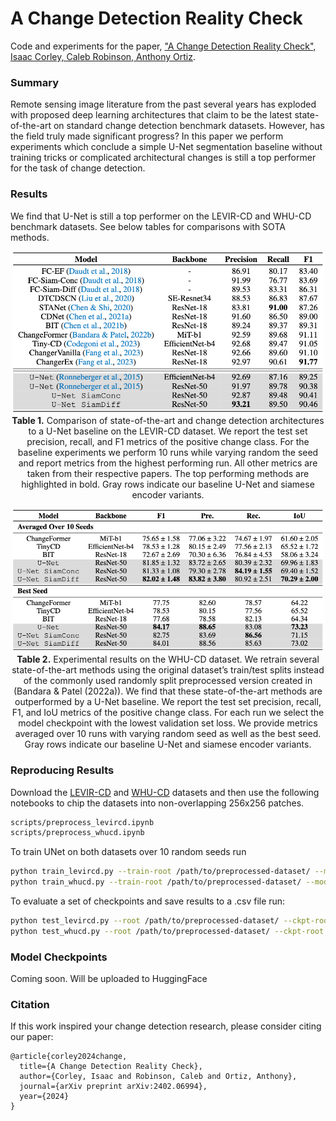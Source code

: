 # A Change Detection Reality Check

Code and experiments for the paper, ["A Change Detection Reality Check", Isaac Corley, Caleb Robinson, Anthony Ortiz](https://arxiv.org/abs/2402.06994).

### Summary

Remote sensing image literature from the past several years has exploded with proposed deep learning architectures that claim to be the latest state-of-the-art on standard change detection benchmark datasets. However, has the field truly made significant progress? In this paper we perform experiments which conclude a simple U-Net segmentation baseline without training tricks or complicated architectural changes is still a top performer for the task of change detection.

### Results

We find that U-Net is still a top performer on the LEVIR-CD and WHU-CD benchmark datasets. See below tables for comparisons with SOTA methods.

<p align="center">
    <img src="./assets/levircd-results.png" width="500"/><br/>
    <b>Table 1.</b> Comparison of state-of-the-art and change detection architectures to a U-Net baseline on the LEVIR-CD dataset. We report the test set precision, recall, and F1 metrics of the positive change class. For the baseline experiments we perform 10 runs while varying random the seed and report metrics from the highest performing run. All other metrics are taken from their respective papers. The top performing methods are highlighted in bold. Gray rows indicate our baseline U-Net and siamese encoder variants.
</p>

<p align="center">
    <img src="./assets/whucd-results.png" width="500"/><br/>
    <b>Table 2.</b> Experimental results on the WHU-CD dataset. We retrain several state-of-the-art methods using the original dataset’s train/test splits instead of the commonly used randomly split preprocessed version created in (Bandara & Patel (2022a)). We find that these state-of-the-art methods are outperformed by a U-Net baseline. We report the test set precision, recall, F1, and IoU metrics of the positive change class. For each run we select the model checkpoint with the lowest validation set loss. We provide metrics averaged over 10 runs with varying random seed as well as the best seed. Gray rows indicate our baseline U-Net and siamese encoder variants.
</p>

### Reproducing Results

Download the [LEVIR-CD](https://chenhao.in/LEVIR/) and [WHU-CD](http://gpcv.whu.edu.cn/data/building_dataset.html) datasets and then use the following notebooks to chip the datasets into non-overlapping 256x256 patches.

```bash
scripts/preprocess_levircd.ipynb
scripts/preprocess_whucd.ipynb
```

To train UNet on both datasets over 10 random seeds run

```bash
python train_levircd.py --train-root /path/to/preprocessed-dataset/ --model unet --backbone resnet50 --num_seeds 10
python train_whucd.py --train-root /path/to/preprocessed-dataset/ --model unet --backbone resnet50 --num_seeds 10
```

To evaluate a set of checkpoints and save results to a .csv file run:

```bash
python test_levircd.py --root /path/to/preprocessed-dataset/ --ckpt-root lightning_logs/ --output-filename metrics.csv
python test_whucd.py --root /path/to/preprocessed-dataset/ --ckpt-root lightning_logs/ --output-filename metrics.csv
```

### Model Checkpoints

Coming soon. Will be uploaded to HuggingFace

### Citation

If this work inspired your change detection research, please consider citing our paper:

```
@article{corley2024change,
  title={A Change Detection Reality Check},
  author={Corley, Isaac and Robinson, Caleb and Ortiz, Anthony},
  journal={arXiv preprint arXiv:2402.06994},
  year={2024}
}
```
